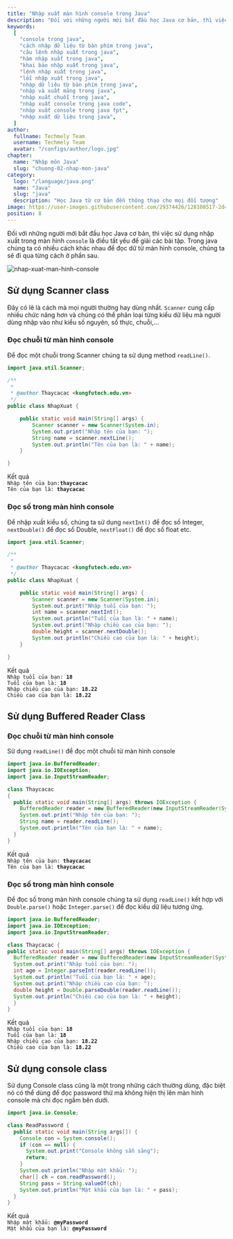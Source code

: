 ```yaml
---
title: "Nhập xuất màn hình console trong Java"
description: "Đối với những người mới bắt đầu học Java cơ bản, thì việc sử dụng nhập xuất trong màn hình console thông qua Scanner, Buffered Reader hay console là điều tất yếu để giải các bài tập"
keywords:
  [
    "console trong java",
    "cách nhập dữ liệu từ bàn phím trong java",
    "câu lệnh nhập xuất trong java",
    "hàm nhập xuất trong java",
    "khai báo nhập xuất trong java",
    "lệnh nhập xuất trong java",
    "lỗi nhập xuất trong java",
    "nhập dữ liệu từ bàn phím trong java",
    "nhập và xuất mảng trong java",
    "nhập xuất chuỗi trong java",
    "nhập xuất console trong java code",
    "nhập xuất console trong java fpt",
    "nhập xuất dữ liệu trong java",
  ]
author:
  fullname: Techmely Team
  username: Techmely Team
  avatar: "/configs/author/logo.jpg"
chapter:
  name: "Nhập môn Java"
  slug: "chuong-02-nhap-mon-java"
category:
  logo: "/language/java.png"
  name: "Java"
  slug: "java"
  description: "Học Java từ cơ bản đến thông thạo cho mọi đối tượng"
image: https://user-images.githubusercontent.com/29374426/128108517-2d46376d-f9e2-4075-b311-1e06ff63ffc5.png
position: 8
---
```


Đối với những người mới bắt đầu học Java cơ bản, thì việc sử dụng nhập xuất trong màn hình `console` là điều tất yếu để giải các bài tập. Trong java chúng ta có nhiều cách khác nhau để đọc dữ từ màn hình console, chúng ta sẽ đi qua từng cách ở phần sau.

![nhap-xuat-man-hinh-console](https://user-images.githubusercontent.com/29374426/128108517-2d46376d-f9e2-4075-b311-1e06ff63ffc5.png)

## Sử dụng Scanner class

Đây có lẽ là cách mà mọi người thường hay dùng nhất. `Scanner` cung cấp nhiều chức năng hơn và chúng có thể phân loại từng kiểu dữ liệu mà người dùng nhập vào như kiểu số nguyên, số thực, chuỗi,...

### Đọc chuỗi từ màn hình console

Để đọc một chuỗi trong Scanner chúng ta sử dụng method `readLine()`.

<div class="example"></div>

```java
import java.util.Scanner;

/**
 *
 * @author Thaycacac <kungfutech.edu.vn>
 */
public class NhapXuat {

    public static void main(String[] args) {
        Scanner scanner = new Scanner(System.in);
        System.out.print("Nhập tên của bạn: ");
        String name = scanner.nextLine();
        System.out.println("Tên của bạn là: " + name);
    }

}

```

<div class="window">
  <div class="window-header">
    <div class="action-buttons"></div>
    <span class="title-popup">Kết quả</span>
  </div>
  <div class="window-body">
    <code>Nhập tên của bạn:<b>thaycacac</b></code><br/>
    <code>Tên của bạn là: <b>thaycacac</b></code>
  </div>
</div>

### Đọc số trong màn hình console

Để nhập xuất kiểu số, chúng ta sử dụng `nextInt()` để đọc số Integer, `nextDouble()` để đọc số Double, `nextFloat()` để đọc số float etc.

<div class="example"></div>

```java
import java.util.Scanner;

/**
 *
 * @author Thaycacac <kungfutech.edu.vn>
 */
public class NhapXuat {

    public static void main(String[] args) {
        Scanner scanner = new Scanner(System.in);
        System.out.print("Nhập tuổi của bạn: ");
        int name = scanner.nextInt();
        System.out.println("Tuổi của bạn là: " + name);
        System.out.print("Nhập chiều cao của bạn: ");
        double height = scanner.nextDouble();
        System.out.println("Chiều cao của bạn là: " + height);
    }

}

```

<div class="window">
  <div class="window-header">
    <div class="action-buttons"></div>
    <span class="title-popup">Kết quả</span>
  </div>
  <div class="window-body">
    <code>Nhập tuổi của bạn: <b>18</b></code><br/>
    <code>Tuổi của bạn là: <b>18</b></code><br/>
    <code>Nhập chiều cao của bạn: <b>18.22</b></code><br/>
    <code>Chiều cao của bạn là: <b>18.22</b></code>
  </div>
</div>

## Sử dụng Buffered Reader Class

### Đọc chuỗi từ màn hình console

Sử dụng `readLine()` để đọc một chuỗi từ màn hình console

<div class="example"></div>

```java
import java.io.BufferedReader;
import java.io.IOException;
import java.io.InputStreamReader;

class Thaycacac
{
  public static void main(String[] args) throws IOException {
    BufferedReader reader = new BufferedReader(new InputStreamReader(System.in));
    System.out.print("Nhập tên của bạn: ");
    String name = reader.readLine();
    System.out.println("Tên của bạn là: " + name);
  }
}
```

<div class="window">
  <div class="window-header">
    <div class="action-buttons"></div>
    <span class="title-popup">Kết quả</span>
  </div>
  <div class="window-body">
    <code>Nhập tên của bạn: <b>thaycacac</b></code><br/>
    <code>Tên của bạn là: <b>thaycacac</b></code>
  </div>
</div>

### Đọc số trong màn hình console

Để đọc số trong màn hình console chúng ta sử dụng `readLine()` kết hợp với `Double.parse()` hoặc `Integer.parse()` để đọc kiểu dữ liệu tương ứng.

<div class="example"></div>

```java
import java.io.BufferedReader;
import java.io.IOException;
import java.io.InputStreamReader;

class Thaycacac {
public static void main(String[] args) throws IOException {
  BufferedReader reader = new BufferedReader(new InputStreamReader(System.in));
  System.out.print("Nhập tuổi của bạn: ");
  int age = Integer.parseInt(reader.readLine());
  System.out.println("Tuổi của bạn là: " + age);
  System.out.print("Nhập chiều cao của bạn: ");
  double height = Double.parseDouble(reader.readLine());
  System.out.println("Chiều cao của bạn là: " + height);
  }
}
```

<div class="window">
  <div class="window-header">
    <div class="action-buttons"></div>
    <span class="title-popup">Kết quả</span>
  </div>
  <div class="window-body">
    <code>Nhập tuổi của bạn: <b>18</b></code><br/>
    <code>Tuổi của bạn là: <b>18</b></code><br/>
    <code>Nhập chiều cao của bạn: <b>18.22</b></code><br/>
    <code>Chiều cao của bạn là: <b>18.22</b></code>
  </div>
</div>

## Sử dụng console class

Sử dụng Console class cũng là một trong những cách thường dùng, đặc biệt nó có thể dùng để đọc password thứ mà không hiện thị lên màn hình console mà chỉ đọc ngầm bên dưới.

<div class="example"></div>

```java
import java.io.Console;

class ReadPassword {
  public static void main(String args[]) {
    Console con = System.console();
    if (con == null) {
      System.out.print("Console không sẵn sàng");
      return;
    }
    System.out.println("Nhập mật khẩu: ");
    char[] ch = con.readPassword();
    String pass = String.valueOf(ch);
    System.out.println("Mật khẩu của bạn là: " + pass);
  }
}
```

<div class="window">
  <div class="window-header">
    <div class="action-buttons"></div>
    <span class="title-popup">Kết quả</span>
  </div>
  <div class="window-body">
    <code>Nhập mật khẩu: <b>@myPassword</b></code><br/>
    <code>Mật khẩu của bạn là: <b>@myPassword</b></code>
  </div>
</div>
